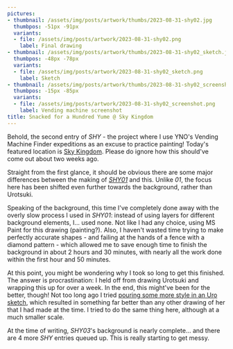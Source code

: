 ```yaml
---
pictures:
- thumbnail: /assets/img/posts/artwork/thumbs/2023-08-31-shy02.jpg
  thumbpos: -51px -91px
  variants:
  - file: /assets/img/posts/artwork/2023-08-31-shy02.png
    label: Final drawing
- thumbnail: /assets/img/posts/artwork/thumbs/2023-08-31-shy02_sketch.jpg
  thumbpos: -48px -78px
  variants:
  - file: /assets/img/posts/artwork/2023-08-31-shy02_sketch.png
    label: Sketch
- thumbnail: /assets/img/posts/artwork/thumbs/2023-08-31-shy02_screenshot.jpg
  thumbpos: -15px -85px
  variants:
  - file: /assets/img/posts/artwork/2023-08-31-shy02_screenshot.png
    label: Vending machine screenshot
title: Snacked for a Hundred Yume @ Sky Kingdom
---
```

Behold, the second entry of *SHY* - the project where I use YNO's Vending Machine Finder expeditions as an excuse to practice painting!
Today's featured location is [Sky Kingdom](https://yume.wiki/2kki/Sky_Kingdom).
Please do ignore how this should've come out about two weeks ago.

Straight from the first glance, it should be obvious there are some major differences between the making of [*SHY01*](/artwork/2023-08-12-shy01) and this.
Unlike *01*, the focus here has been shifted even further towards the background, rather than Urotsuki.

Speaking of the background, this time I've completely done away with the overly slow process I used in *SHY01*: instead of using layers for different background elements, I... used none.
Not like I had any choice, using MS Paint for this drawing (painting?).
Also, I haven't wasted time trying to make perfectly accurate shapes - and failing at the hands of a fence with a diamond pattern - which allowed me to save enough time to finish the background in about 2 hours and 30 minutes, with nearly all the work done within the first hour and 50 minutes.

At this point, you might be wondering why I took so long to get this finished.
The answer is procrastination: I held off from drawing Urotsuki and wrapping this up for over a week.
In the end, this might've been for the better, though!
Not too long ago I tried [pouring some more style in an Uro sketch](/artwork/2023-08-27-urostylish), which resulted in something far better than any other drawing of her that I had made at the time.
I tried to do the same thing here, although at a much smaller scale.

At the time of writing, *SHY03*'s background is nearly complete... and there are 4 more *SHY* entries queued up.
This is really starting to get messy.
